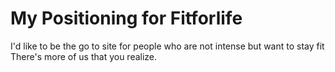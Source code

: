 # My Positioning for Fitforlife

I'd like to be the go to site for people who are not intense but want to stay fit
There's more of us that you realize.

